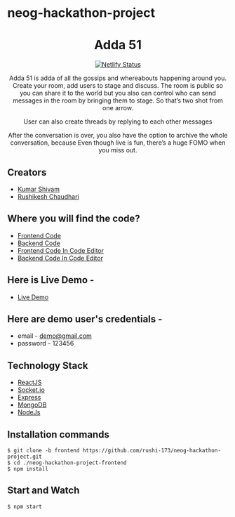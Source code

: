 # neog-hackathon-project

<div align="center">
    <h1>Adda 51</h1>
     <a href="https://adda51.netlify.app/"><img src="https://api.netlify.com/api/v1/badges/7a3c7d1b-89b2-47ce-9bbc-034842bfdccb/deploy-status" alt="Netlify Status"></a>     
      <p>
      Adda 51 is adda of all the gossips and whereabouts happening around you. Create your room, add users to stage and discuss. The room is public so you can share it to the world but you also can control who can send messages in the room by bringing them to stage. So that’s two shot from one arrow. 
      </p>
    <p>
        User can also create threads by replying to each other messages
    </p>
      <p>
      After the conversation is over, you also have the option to archive the whole conversation, because Even though live is fun, there’s a huge FOMO when you miss out.
      </p>
</div>

## Creators

- [Kumar Shivam](https://github.com/kshivam99/)
- [Rushikesh Chaudhari](https://github.com/rushi-173)

## Where you will find the code?

- [Frontend Code](https://github.com/rushi-173/neog-hackathon-project/tree/frontend)
- [Backend Code](https://github.com/rushi-173/neog-hackathon-project/tree/backend)
- [Frontend Code In Code Editor](https://github1s.com/rushi-173/neog-hackathon-project/tree/frontend)
- [Backend Code In Code Editor](https://github1s.com/rushi-173/neog-hackathon-project/tree/backend)

## Here is Live Demo -

- [Live Demo](https://adda51.netlify.app/)

## Here are demo user's credentials -

- email - demo@gmail.com
- password - 123456

## Technology Stack

- [ReactJS](https://reactjs.org/)
- [Socket.io](https://socket.io/)
- [Express](https://expressjs.com/)
- [MongoDB](https://www.mongodb.com/)
- [NodeJs](https://nodejs.org/en/)

## Installation commands

```
$ git clone -b frontend https://github.com/rushi-173/neog-hackathon-project.git
$ cd ./neog-hackathon-project-frontend
$ npm install
```

## Start and Watch

```
$ npm start
```
